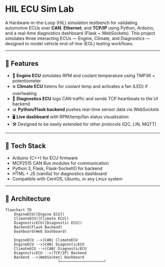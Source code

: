 # HIL ECU Sim Lab

A Hardware-in-the-Loop (HIL) simulation testbench for validating automotive ECUs over **CAN**, **Ethernet**, and **TCP/IP** using Python, Arduino, and a real-time diagnostics dashboard (Flask + WebSockets). This project simulates three interacting ECUs — Engine, Climate, and Diagnostics — designed to model vehicle end-of-line (EOL) testing workflows.

---

## 🚦 Features

- 🧠 **Engine ECU** simulates RPM and coolant temperature using TMP36 + potentiometer
- ❄️ **Climate ECU** listens for coolant temp and activates a fan (LED) if overheating
- 🧪 **Diagnostics ECU** logs CAN traffic and sends TCP heartbeats to the UI backend
- 📊 **Python/Flask backend** pushes real-time sensor data via WebSockets
- 🖥️ **Live dashboard** with RPM/temp/fan status visualization
- 🛠️ Designed to be easily extended for other protocols (I2C, LIN, MQTT)

---

## 🧰 Tech Stack

- Arduino (C++) for ECU firmware
- MCP2515 CAN Bus modules for communication
- Python 3, Flask, Flask-SocketIO for backend
- HTML + JS (vanilla) for diagnostics dashboard
- Compatible with CentOS, Ubuntu, or any Linux system

---

## 📡 Architecture

```mermaid
flowchart TD
    EngineECU([Engine ECU])
    ClimateECU([Climate ECU])
    DiagnosticECU([Diagnostic ECU])
    Backend(Flask Backend)
    Dashboard(Web Dashboard)
    
    EngineECU -->|CAN| ClimateECU
    EngineECU -->|CAN| DiagnosticECU
    ClimateECU -->|CAN| DiagnosticECU
    DiagnosticECU -->|TCP/IP| Backend
    Backend -->|WebSocket| Dashboard
                        └────────────────────┘

